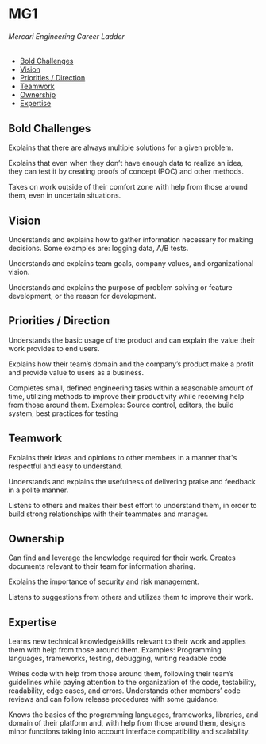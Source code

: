 # MG1
###### Mercari Engineering Career Ladder

 * [Bold Challenges](#bold-challenges)
 * [Vision](#vision)
 * [Priorities / Direction](#priorities--direction)
 * [Teamwork](#teamwork)
 * [Ownership](#ownership)
 * [Expertise](#expertise)

## Bold Challenges
Explains that there are always multiple solutions for a given problem.

Explains that even when they don’t have enough data to realize an idea, they can test it by creating proofs of concept (POC) and other methods.

Takes on work outside of their comfort zone with help from those around them, even in uncertain situations.


## Vision
Understands and explains how to gather information necessary for making decisions.
Some examples are: logging data, A/B tests.

Understands and explains team goals, company values, and organizational vision.

Understands and explains the purpose of problem solving or feature development, or the reason for development.


## Priorities / Direction
Understands the basic usage of the product and can explain the value their work provides to end users.

Explains how their team’s domain and the company’s product make a profit and provide value to users as a business.

Completes small, defined engineering tasks within a reasonable amount of time, utilizing methods to improve their productivity while receiving help from those around them.
Examples: Source control, editors, the build system, best practices for testing


## Teamwork
Explains their ideas and opinions to other members in a manner that's respectful and easy to understand.

Understands and explains the usefulness of delivering praise and feedback in a polite manner.

Listens to others and makes their best effort to understand them, in order to build strong relationships with their teammates and manager.


## Ownership
Can find and leverage the knowledge required for their work. 
Creates documents relevant to their team for information sharing.

Explains the importance of security and risk management.

Listens to suggestions from others and utilizes them to improve their work.


## Expertise
Learns new technical knowledge/skills relevant to their work and applies them with help from those around them.
Examples: Programming languages, frameworks, testing, debugging, writing readable code

Writes code with help from those around them, following their team’s guidelines while paying attention to the organization of the code, testability, readability, edge cases, and errors.
Understands other members’ code reviews and can follow release procedures with some guidance.

Knows the basics of the programming languages, frameworks, libraries, and domain of their platform and, with help from those around them, designs minor functions taking into account interface compatibility and scalability.
